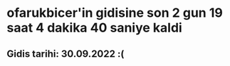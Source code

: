 # ofarukbicer'in gidisine son 2 gun 19 saat 4 dakika 40 saniye kaldi

## Gidis tarihi: 30.09.2022 :(